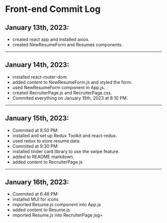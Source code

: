 # Front-end Commit Log

## January 13th, 2023:
- created react app and installed axios.
- created NewResumeForm and Resumes components.
----
## January 14th, 2023:
- installed react-router-dom.
- added content to NewResumeForm.js and styled the form.
- used NewResumeForm component in App.js.
- created RecruiterPage.js and RecruiterPage.css.
- Commited everything on January 15th, 2023 at 8:10 PM.
-----
## January 15th, 2023:
- Commited at 8:50 PM:
- installed and set up Redux Toolkit and react-redux.
- used redux to store resume data.
- Commited at 9:30 PM:
- installed tinder card library to use the swipe feature.
- added to README markdown.
- added content to RecruiterPage.js
-----
## January 16th, 2023:
- Commited at 6:48 PM:
- installed MUI for icons
- imported Resume.js component into App.js
- added content to Resume.js
- imported Resume.js into RecruiterPage.jsg=
